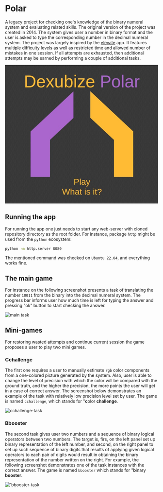 # Polar

A legacy project for checking one's knowledge of the binary numeral system and evaluating related skills. The original version of the project was created in 2014. The system gives user a number in binary format and the user is asked to type the corresponding number in the decimal numeral system. The project was largely inspired by the [elevate](https://elevateapp.com/) app. It features multiple difficulty levels as well as restricted time and allowed number of mistakes in one session. If all attempts are exhausted, then additional attempts may be earned by performing a couple of additional tasks.

![main page](images/main-page.jpg)

## Running the app

For running the app one just needs to start any web-server with cloned repository directory as the root folder. For instance, package `http` might be used from the `python` ecosystem:

```sh
python -m http.server 8080
```

The mentioned command was checked on `Ubuntu 22.04`, and everything works fine.

## The main game

For instance on the following screenshot presents a task of translating the number `10011` from the binary into the decimal numeral system. The progress bar informs user how much time is left for typing the answer and pressing "ok" button to start checking the answer.

![main task](images/main-task.jpg)

## Mini-games

For restoring wasted attempts and continue current session the game proposes a user to play two mini games.

### Cchallenge

The first one requires a user to manually estimate `rgb` color components from a one-colored picture generated by the system. Also, user is able to change the level of precision with which the color will be compared with the ground truth, and the higher the precision, the more points the user will get in a case of correct answer. The screenshot below demonstrates an example of the task with relatively low precision level set by user. The game is named `cchallenge`, which stands for "**c**olor **challenge**.

![cchallenge-task](images/cchallenge-task.jpg)

### Bbooster

The second task gives user two numbers and a sequence of binary logical operators between two numbers. The target is, firs, on the left panel set up binary representation of the left number, and second, on the right panel to set up such sequence of binary digits that results of applying given logical operators to each pair of digits would result in obtaining the binary representation of the number written on the right. For example, the following screenshot demonstrates one of the task instances with the correct answer. The game is named `bbooster` which stands for "**b**inary **booster**.

!['bbooster-task](images/bbooster-task.jpg)
